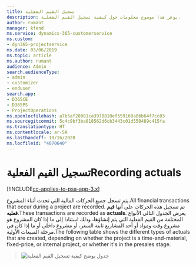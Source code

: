 ```yaml
---
title: تسجيل القيم الفعلية
description: يوفر هذا موضوع معلومات حول كيفية تسجيل القيم الفعلية.
author: rumant
manager: kfend
ms.service: dynamics-365-customerservice
ms.custom:
- dyn365-projectservice
ms.date: 03/06/2019
ms.topic: article
ms.author: rumant
audience: Admin
search.audienceType:
- admin
- customizer
- enduser
search.app:
- D365CE
- D365PS
- ProjectOperations
ms.openlocfilehash: a7b5af20081ca3978810ef559160a86b64f7cc03
ms.sourcegitcommit: 5c4c9bf3ba018562d6cb3443c01d550489c415fa
ms.translationtype: HT
ms.contentlocale: ar-SA
ms.lasthandoff: 10/16/2020
ms.locfileid: "4070640"
---
```

# <a name="recording-actuals"></a><span data-ttu-id="f1478-103">تسجيل القيم الفعلية</span><span class="sxs-lookup"><span data-stu-id="f1478-103">Recording actuals</span></span> 

[!INCLUDE[cc-applies-to-psa-app-3.x](../includes/cc-applies-to-psa-app-3x.md)]

<span data-ttu-id="f1478-104">يتم تسجل جميع الحركات المالية التي تحدث أثناء المشروع.</span><span class="sxs-lookup"><span data-stu-id="f1478-104">All financial transactions that occur during a project are recorded.</span></span> <span data-ttu-id="f1478-105">تم تسجيل هذه الحركات على أنها **قيم فعليه**.</span><span class="sxs-lookup"><span data-stu-id="f1478-105">These transactions are recorded as **actuals**.</span></span> <span data-ttu-id="f1478-106">يعرض الجدول التالي الأنواع المختلفة من القيم الفعلية التي يتم إنشاؤها، وذلك استنادا إلى ما إذا كان المشروع هو مشروع وقت ومواد أو أحد المشاريع ثابتة السعر، أو مشروع داخلي أو ما إذا كان في مرحلة المبيعات الأولية.</span><span class="sxs-lookup"><span data-stu-id="f1478-106">The following table shows the different types of actuals that are created, depending on whether the project is a time-and-material, fixed-price, or internal project, or whether it's in the presales stage.</span></span>

> ![جدول يوضح كيفية تسجيل القيم الفعلية](media/advanced-table2.png)
